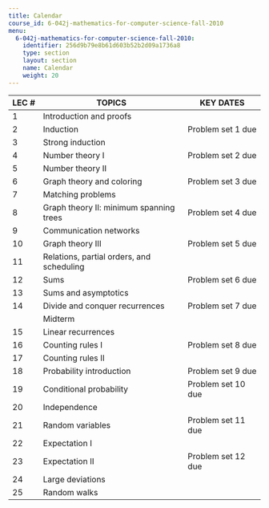 ```yaml
---
title: Calendar
course_id: 6-042j-mathematics-for-computer-science-fall-2010
menu:
  6-042j-mathematics-for-computer-science-fall-2010:
    identifier: 256d9b79e8b61d603b52b2d09a1736a8
    type: section
    layout: section
    name: Calendar
    weight: 20
---
```

| LEC # | TOPICS | KEY DATES |
| --- | --- | --- |
| 1 | Introduction and proofs |   |
| 2 | Induction | Problem set 1 due |
| 3 | Strong induction |   |
| 4 | Number theory I | Problem set 2 due |
| 5 | Number theory II |   |
| 6 | Graph theory and coloring | Problem set 3 due |
| 7 | Matching problems |   |
| 8 | Graph theory II: minimum spanning trees | Problem set 4 due |
| 9 | Communication networks |   |
| 10 | Graph theory III | Problem set 5 due |
| 11 | Relations, partial orders, and scheduling |   |
| 12 | Sums | Problem set 6 due |
| 13 | Sums and asymptotics |   |
| 14 | Divide and conquer recurrences | Problem set 7 due |
|   | Midterm |   |
| 15 | Linear recurrences |   |
| 16 | Counting rules I | Problem set 8 due |
| 17 | Counting rules II |   |
| 18 | Probability introduction | Problem set 9 due |
| 19 | Conditional probability | Problem set 10 due |
| 20 | Independence |   |
| 21 | Random variables | Problem set 11 due |
| 22 | Expectation I |   |
| 23 | Expectation II | Problem set 12 due |
| 24 | Large deviations |   |
| 25 | Random walks |